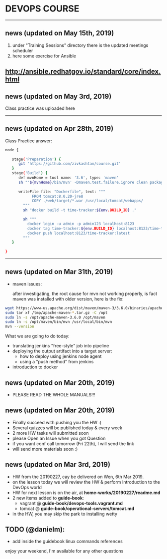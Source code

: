 # DEVOPS COURSE


---
## news (updated on May 15th, 2019)
1. under "Training Sessions" directory there is the updated meetings scheduler
2. here some exercise for Ansible

http://ansible.redhatgov.io/standard/core/index.html
---
## news (updated on May 3rd, 2019)
Class practice was uploaded here

---
## news (updated on Apr 28th, 2019)

Class Practice answer:
```bash
node {
   
   stage('Preparation') {
	  git 'https://github.com/zivkashtan/course.git'
   }
   stage('Build') {
	  def mvnHome = tool name: '3.6', type: 'maven'
      sh "'${mvnHome}/bin/mvn' -Dmaven.test.failure.ignore clean package"
	  
	  writeFile file: "Dockerfile", text: """
			FROM tomcat:8.0.20-jre8
			COPY ./web/target/*.war /usr/local/tomcat/webapps/
		"""
		sh "docker build -t time-tracker:${env.BUILD_ID} ."

		sh """
		  docker login -u admin -p admin123 localhost:8123
		  docker tag time-tracker:${env.BUILD_ID} localhost:8123/time-tracker:latest
		  docker push localhost:8123/time-tracker:latest
		"""
   }
   
}
```

---
## news (updated on Mar 31th, 2019)
- maven issues:
  
  after investigating, the root cause for mvn not working properly, is fact maven was installed with older version, here is the fix:
```bash
wget https://www-us.apache.org/dist/maven/maven-3/3.6.0/binaries/apache-maven-3.6.0-bin.tar.gz -P /tmp
sudo tar xf /tmp/apache-maven-*.tar.gz -C /opt
sudo ln -s /opt/apache-maven-3.6.0 /opt/maven
sudo ln -s /opt/maven/bin/mvn /usr/local/bin/mvn
mvn --version
```
What we are going to do today: 
- translating jenkins "free-style" job into pipeline 
- deploying the output artifact into a target server:
  - how to deploy using jenkins node agent
  - using a "push method" from jenkins 
- introduction to docker


## news (updated on Mar 20th, 2019)
- PLEASE READ THE WHOLE MANUALS!!!

## news (updated on Mar 20th, 2019)
- Finally succeed with pushing you the HW :) 
- Several quizzes will be published today & every week 
- 2 more HW tasks will submitted soon
- please Open an Issue when you got Question
- if you want conf call tomorrow (Fri 22th), I will send the link
- will send more materials soon :)


## news (updated on Mar 3rd, 2019)
- HW from the 20190227, cay be delivered on Wen, 6th Mar 2019.
- on the lesson today we will review the HW & perform Introduction to the DevOps world
- HW for next lesson is on the air, at **home-works/20190227/readme.md**
- 2 new items added to **guide-book**:
    - vagrant @ **guide-book/devops-tools.vagrant.md**
    - tomcat @ **guide-book/operational-servers/tomcat.md**
- in the HW, you may skip the park to installing wetty 

## TODO (@danielm):
- add inside the guidebook linux commands references

enjoy your weekend,
I'm available for any other questions 

